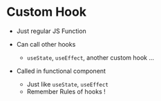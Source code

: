 <!-- .slide: class="center" -->

# Custom Hook

* Just regular JS Function

* Can call other hooks
  * `useState`, `useEffect`, another custom hook ...
  
* Called in functional component
  * Just like `useState`, `useEffect`
  * Remember Rules of hooks !